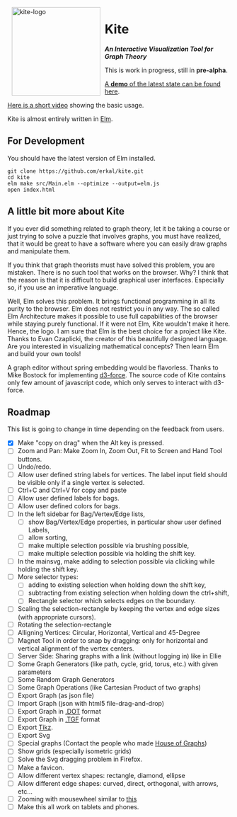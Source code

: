 <img width="200" alt="kite-logo" src="https://cloud.githubusercontent.com/assets/2286325/24246365/471df478-0fc7-11e7-845e-0719dcc9adef.png" align="left" hspace="10" vspace="6">

# Kite

***An Interactive Visualization Tool for Graph Theory***

This is work in progress, still in **pre-alpha**.

[A **demo** of the latest state can be found here](https://erkal.github.io/kite/).

[Here is a short video](https://youtu.be/LeTDfFwZv3s) showing the basic usage.

Kite is almost entirely written in [Elm](http://elm-lang.org/).

## For Development

You should have the latest version of Elm installed.

```shell
git clone https://github.com/erkal/kite.git
cd kite
elm make src/Main.elm --optimize --output=elm.js
open index.html
```

## A little bit more about Kite

If you ever did something related to graph theory, let it be taking a course or just trying to solve a puzzle that involves graphs, you must have realized, that it would be great to have a software where you can easily draw graphs and manipulate them.

If you think that graph theorists must have solved this problem, you are mistaken. There is no such tool that works on the browser. Why? I think that the reason is that it is difficult to build graphical user interfaces. Especially so, if you use an imperative language.

Well, Elm solves this problem. It brings functional programming in all its purity to the browser. Elm does not restrict you in any way. The so called Elm Architecture makes it possible to use full capabilities of the browser while staying purely functional. If it were not Elm, Kite wouldn't make it here. Hence, the logo. I am sure that Elm is the best choice for a project like Kite. Thanks to Evan Czaplicki, the creator of this beautifully designed language. Are you interested in visualizing mathematical concepts? Then learn Elm and build your own tools!

A graph editor without spring embedding would be flavorless. Thanks to Mike Bostock for implementing [d3-force](https://github.com/d3/d3/blob/master/API.md#forces-d3-force). The source code of Kite contains only few amount of javascript code, which only serves to interact with d3-force.

## Roadmap

This list is going to change in time depending on the feedback from users.

+ [x] Make "copy on drag" when the Alt key is pressed.
+ [ ] Zoom and Pan: Make Zoom In, Zoom Out, Fit to Screen and Hand Tool buttons.
+ [ ] Undo/redo.
+ [ ] Allow user defined string labels for vertices. The label input field should be visible only if a single vertex is selected.
+ [ ] Ctrl+C and Ctrl+V for copy and paste
+ [ ] Allow user defined labels for bags.
+ [ ] Allow user defined colors for bags.
+ [ ] In the left sidebar for Bag/Vertex/Edge lists,
  + [ ] show Bag/Vertex/Edge properties, in particular show user defined Labels,
  + [ ] allow sorting,
  + [ ] make multiple selection possible via brushing possible,
  + [ ] make multiple selection possible via holding the shift key.
+ [ ] In the mainsvg, make adding to selection possible via clicking while holding the shift key.
+ [ ] More selector types:
  + [ ] adding to existing selection when holding down the shift key,
  + [ ] subtracting from existing selection when holding down the ctrl+shift,
  + [ ] Rectangle selector which selects edges on the boundary.
+ [ ] Scaling the selection-rectangle by keeping the vertex and edge sizes (with appropriate cursors).
+ [ ] Rotating the selection-rectangle
+ [ ] Alligning Vertices: Circular, Horizontal, Vertical and 45-Degree
+ [ ] Magnet Tool in order to snap by dragging: only for horizontal and vertical alignment of the vertex centers.
+ [ ] Server Side: Sharing graphs with a link (without logging in) like in Ellie
+ [ ] Some Graph Generators (like path, cycle, grid, torus, etc.) with given parameters
+ [ ] Some Random Graph Generators
+ [ ] Some Graph Operations (like Cartesian Product of two graphs)
+ [ ] Export Graph (as json file)
+ [ ] Import Graph (json with html5 file-drag-and-drop)
+ [ ] Export Graph in [.DOT](https://en.wikipedia.org/wiki/DOT_(graph_description_language)) format
+ [ ] Export Graph in [.TGF](https://en.wikipedia.org/wiki/Trivial_Graph_Format) format
+ [ ] Export [Tikz](http://www.texample.net/tikz/).
+ [ ] Export Svg
+ [ ] Special graphs (Contact the people who made [House of Graphs](https://hog.grinvin.org/))
+ [ ] Show grids (especially isometric grids)
+ [ ] Solve the Svg dragging problem in Firefox.
+ [ ] Make a favicon.
+ [ ] Allow different vertex shapes: rectangle, diamond, ellipse
+ [ ] Allow different edge shapes: curved, direct, orthogonal, with arrows, etc...
+ [ ] Zooming with mousewheel similar to [this](https://bl.ocks.org/mbostock/6226534)
+ [ ] Make this all work on tablets and phones.